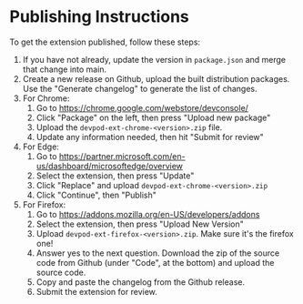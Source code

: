 # Publishing Instructions

To get the extension published, follow these steps:

1. If you have not already, update the version in `package.json` and merge that change into main.
2. Create a new release on Github, upload the built distribution packages. Use the "Generate changelog" to generate the list of changes.
3. For Chrome:
   1. Go to https://chrome.google.com/webstore/devconsole/
   2. Click "Package" on the left, then press "Upload new package"
   3. Upload the `devpod-ext-chrome-<version>.zip` file.
   4. Update any information needed, then hit "Submit for review"
4. For Edge:
   1. Go to https://partner.microsoft.com/en-us/dashboard/microsoftedge/overview
   2. Select the extension, then press "Update"
   3. Click "Replace" and upload `devpod-ext-chrome-<version>.zip`
   4. Click "Continue", then "Publish"
5. For Firefox:
   1. Go to https://addons.mozilla.org/en-US/developers/addons
   2. Select the extension, then press "Upload New Version"
   3. Upload `devpod-ext-firefox-<version>.zip`. Make sure it's the firefox one!
   4. Answer yes to the next question. Download the zip of the source code from Github (under "Code", at the bottom) and upload the source code.
   5. Copy and paste the changelog from the Github release.
   6. Submit the extension for review.
